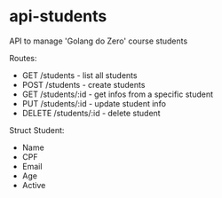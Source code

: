 # api-students
API to manage 'Golang do Zero' course students

Routes:
- GET /students - list all students 
- POST /students - create students
- GET /students/:id - get infos from a specific student
- PUT /students/:id - update student info
- DELETE /students/:id - delete student

Struct Student:
- Name
- CPF
- Email
- Age
- Active